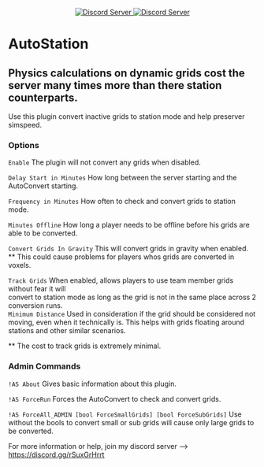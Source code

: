 <p align="center">
  <a href="https://discord.gg/rSuxGrHrrt">
    <img src="https://img.shields.io/badge/VERSION-1.1.0.w2t-red" alt="Discord Server">
  </a>
  <a href="https://discord.gg/rSuxGrHrrt">
    <img src="https://discordapp.com/api/guilds/1089078620829536269/widget.png?style=shield" alt="Discord Server">
  </a>
  </p> 

# AutoStation

## Physics calculations on dynamic grids cost the server many times more than there station counterparts.  
Use this plugin convert inactive grids to station mode and help preserver simspeed.  

### Options
```Enable``` The plugin will not convert any grids when disabled.  
  
```Delay Start in Minutes``` How long between the server starting and the AutoConvert starting.  
  
```Frequency in Minutes``` How often to check and convert grids to station mode.  
  
```Minutes Offline``` How long a player needs to be offline before his grids are able to be converted.  
  
```Convert Grids In Gravity``` This will convert grids in gravity when enabled.   
** This could cause problems for players whos grids are converted in voxels.  
  
```Track Grids``` When enabled, allows players to use team member grids without fear it will  
convert to station mode as long as the grid is not in the same place across 2 conversion runs.  
```Minimum Distance``` Used in consideration if the grid should be considered not moving, even when it technically is.  This helps with grids floating around stations and other similar scenarios.  

** The cost to track grids is extremely minimal.  

### Admin Commands  
```!AS About``` Gives basic information about this plugin.  
  
```!AS ForceRun``` Forces the AutoConvert to check and convert grids.  
  
```!AS ForceAll_ADMIN [bool ForceSmallGrids] [bool ForceSubGrids]``` Use without the bools to convert small or sub grids will cause only large grids to be converted. 

For more information or help, join my discord server --> https://discord.gg/rSuxGrHrrt
